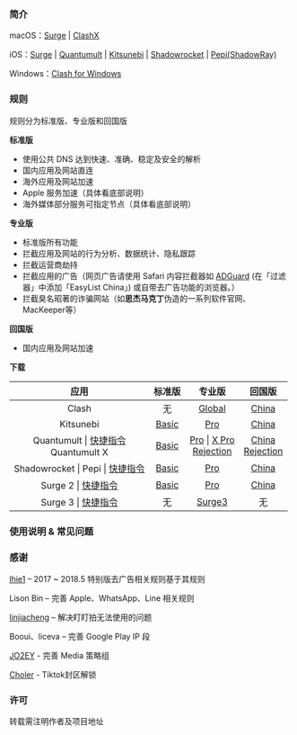 ### 简介


macOS：[Surge](https://nssurge.com/) | [ClashX](https://github.com/yichengchen/clashX)

iOS：[Surge](https://itunes.apple.com/app/apple-store/id1329879957?mt=8) | [Quantumult](https://itunes.apple.com/app/apple-store/id1252015438?mt=8) | [Kitsunebi](https://itunes.apple.com/app/apple-store/id1446584073?mt=8) | [Shadowrocket](https://itunes.apple.com/app/apple-store/id932747118?mt=8) | [Pepi(ShadowRay)](https://itunes.apple.com/app/apple-store/id1283082051?mt=8) 

Windows：[Clash for Windows](https://github.com/Fndroid/clash_for_windows_pkg)

### 规则

规则分为标准版、专业版和回国版

**标准版**

- 使用公共 DNS 达到快速、准确、稳定及安全的解析
- 国内应用及网站直连
- 海外应用及网站加速
- Apple 服务加速（具体看底部说明）
- 海外媒体部分服务可指定节点（具体看底部说明）

**专业版**

- 标准版所有功能
- 拦截应用及网站的行为分析、数据统计、隐私跟踪
- 拦截运营商劫持
- 拦截应用的广告（网页广告请使用 Safari 内容拦截器如 [ADGuard](https://itunes.apple.com/app/apple-store/id1047223162?mt=8) (在「过滤器」中添加「EasyList China」) 或自带去广告功能的浏览器。）
- 拦截臭名昭著的诈骗网站（如**思杰马克丁**伪造的一系列软件官网、MacKeeper等）

**回国版**

- 国内应用及网站加速

**下载**

|                             应用                             |                            标准版                            |                            专业版                            |                            回国版                            |
| :----------------------------------------------------------: | :----------------------------------------------------------: | :----------------------------------------------------------: | :----------------------------------------------------------: |
|                            Clash                             |                              无                              | [Global](https://raw.githubusercontent.com/guajie/Rules/ConnersHua/old/Clash/Global.yml) | [China](https://raw.githubusercontent.com/guajie/Rules/ConnersHua/old/Clash/China.yml) |
|                          Kitsunebi                           | [Basic](https://raw.githubusercontent.com/guajie/Rules/ConnersHua/old/Kitsunebi/Basic.conf) | [Pro](https://raw.githubusercontent.com/guajie/Rules/ConnersHua/old/Kitsunebi/Pro.conf) | [China](https://raw.githubusercontent.com/guajie/Rules/ConnersHua/old/Kitsunebi/China.conf) |
| Quantumult \| [快捷指令](https://www.icloud.com/shortcuts/44f0cffd3ddf422ea28fb94380cec417)<br />Quantumult X | [Basic](https://raw.githubusercontent.com/guajie/Rules/ConnersHua/old/Quantumult/Basic.conf) | [Pro](https://raw.githubusercontent.com/guajie/Rules/ConnersHua/old/Quantumult/Pro.conf) \| [X Pro](https://raw.githubusercontent.com/guajie/Rules/ConnersHua/old/Quantumult/XPro.conf)<br />[Rejection](https://raw.githubusercontent.com/guajie/Rules/ConnersHua/old/Quantumult/Rejection.conf) | [ China](https://raw.githubusercontent.com/guajie/Rules/ConnersHua/old/Quantumult/China.conf)<br />[Rejection](https://raw.githubusercontent.com/guajie/Rules/ConnersHua/old/Quantumult/Rejection.conf) |
| Shadowrocket \| Pepi \| [快捷指令](https://www.icloud.com/shortcuts/b50d84fb063e469891f8600ab089a684) | [Basic](https://raw.githubusercontent.com/guajie/Rules/ConnersHua/old/Shadow/Basic.conf) | [Pro](https://raw.githubusercontent.com/guajie/Rules/ConnersHua/old/Shadow/Pro.conf) | [China](https://raw.githubusercontent.com/guajie/Rules/ConnersHua/old/Shadow/China.conf) |
| Surge 2 \| [快捷指令](https://www.icloud.com/shortcuts/244585386fef4058abc9ac4b2f47ca56) | [Basic](https://raw.githubusercontent.com/guajie/Rules/ConnersHua/old/Surge/Basic.conf) | [Pro](https://raw.githubusercontent.com/guajie/Rules/ConnersHua/old/Surge/Pro.conf) | [China](https://raw.githubusercontent.com/guajie/Rules/ConnersHua/old/Surge/China.conf) |
| Surge 3 \| [快捷指令](https://www.icloud.com/shortcuts/5e2e1a366a5e457ca60170925736ba68) |                              无                              | [Surge3](https://raw.githubusercontent.com/guajie/Rules/ConnersHua/old/Surge/Surge3.conf) |                              无                              |

### 使用说明 & 常见问题



### 感谢

[lhie1](https://github.com/lhie1) – 2017 ~ 2018.5 特别版去广告相关规则基于其规则

Lison Bin – 完善 Apple、WhatsApp、Line 相关规则

[linjiacheng](https://github.com/linjiacheng) – 解决盯盯拍无法使用的问题

Booui、liceva – 完善 Google Play IP 段

[JO2EY](https://github.com/JO2EY) - 完善 Media 策略组

[Choler](https://github.com/Choler) - Tiktok封区解锁

### 许可

转载需注明作者及项目地址
